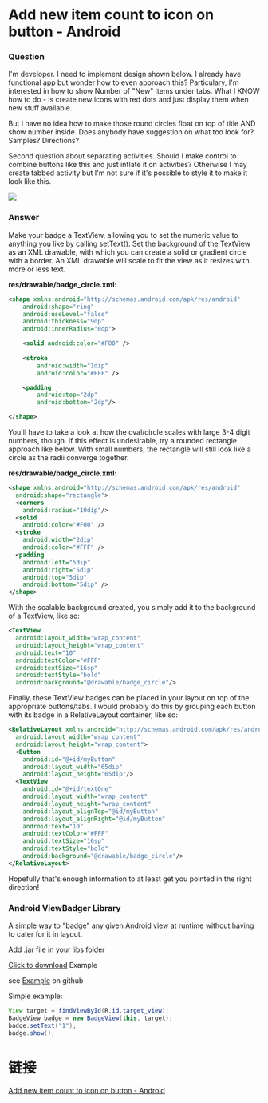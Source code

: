 # Add new item count to icon on button - Android

### Question

I'm developer. I need to implement design shown below. I already have functional app but wonder how to even approach this? Particulary, I'm interested in how to show Number of "New" items under tabs. What I KNOW how to do - is create new icons with red dots and just display them when new stuff available.

But I have no idea how to make those round circles float on top of title AND show number inside. Does anybody have suggestion on what too look for? Samples? Directions?

Second question about separating activities. Should I make control to combine buttons like this and just inflate it on activities? Otherwise I may create tabbed activity but I'm not sure if it's possible to style it to make it look like this.

![](http://i.stack.imgur.com/2JxFz.png)

### Answer

Make your badge a TextView, allowing you to set the numeric value to anything you like by calling setText(). Set the background of the TextView as an XML <shape> drawable, with which you can create a solid or gradient circle with a border. An XML drawable will scale to fit the view as it resizes with more or less text.

**res/drawable/badge_circle.xml:**

```xml
<shape xmlns:android="http://schemas.android.com/apk/res/android"
    android:shape="ring"
    android:useLevel="false"
    android:thickness="9dp"
    android:innerRadius="0dp">

    <solid android:color="#F00" />
    
    <stroke
        android:width="1dip"
        android:color="#FFF" />

    <padding
        android:top="2dp"
        android:bottom="2dp"/>

</shape>
```

You'll have to take a look at how the oval/circle scales with large 3-4 digit numbers, though. If this effect is undesirable, try a rounded rectangle approach like below. With small numbers, the rectangle will still look like a circle as the radii converge together.

**res/drawable/badge_circle.xml:**

```xml
<shape xmlns:android="http://schemas.android.com/apk/res/android"
  android:shape="rectangle">
  <corners
    android:radius="10dip"/>
  <solid
    android:color="#F00" />
  <stroke
    android:width="2dip"
    android:color="#FFF" />
  <padding
    android:left="5dip"
    android:right="5dip"
    android:top="5dip"
    android:bottom="5dip" />
</shape>
```

With the scalable background created, you simply add it to the background of a TextView, like so:

```xml
<TextView
  android:layout_width="wrap_content"
  android:layout_height="wrap_content" 
  android:text="10"
  android:textColor="#FFF"
  android:textSize="16sp"
  android:textStyle="bold"
  android:background="@drawable/badge_circle"/>
```

Finally, these TextView badges can be placed in your layout on top of the appropriate buttons/tabs. I would probably do this by grouping each button with its badge in a RelativeLayout container, like so:

```xml
<RelativeLayout xmlns:android="http://schemas.android.com/apk/res/android"
  android:layout_width="wrap_content"
  android:layout_height="wrap_content">
  <Button
    android:id="@+id/myButton"
    android:layout_width="65dip"
    android:layout_height="65dip"/>
  <TextView
    android:id="@+id/textOne"
    android:layout_width="wrap_content"
    android:layout_height="wrap_content"
    android:layout_alignTop="@id/myButton"
    android:layout_alignRight="@id/myButton" 
    android:text="10"
    android:textColor="#FFF"
    android:textSize="16sp"
    android:textStyle="bold"
    android:background="@drawable/badge_circle"/>
</RelativeLayout>
```

Hopefully that's enough information to at least get you pointed in the right direction!

### Android ViewBadger Library

A simple way to "badge" any given Android view at runtime without having to cater for it in layout.

Add .jar file in your libs folder

[Click to download](https://github.com/jgilfelt/android-viewbadger/archive/master.zip) Example

see [Example](https://github.com/jgilfelt/android-viewbadger) on github

Simple example:

```java
View target = findViewById(R.id.target_view);
BadgeView badge = new BadgeView(this, target);
badge.setText("1");
badge.show();
```

# 链接

[Add new item count to icon on button - Android](http://stackoverflow.com/questions/6011786/add-new-item-count-to-icon-on-button-android)
